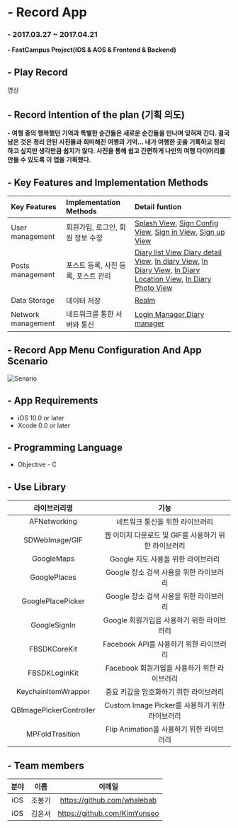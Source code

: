 # - Record App
### - 2017.03.27 ~ 2017.04.21
**- FastCampus Project(IOS & AOS & Frontend & Backend)**

## - Play Record
영상

## - Record Intention of the plan (기획 의도)
**- 여행 중의 행복했던 기억과 특별한 순간들은 새로운 순간들을 만나며 잊혀져 간다. 결국 남은 것은 정리 안된 사진들과 희미해진 여행의 기억... 내가 여행한 곳을 기록하고 정리하고 싶지만 생각만큼 쉽지가 않다. 사진을 통해 쉽고 간편하게 나만의 여행 다이어리를 만들 수 있도록 이 앱을 기획했다.** 
 
## - Key Features and Implementation Methods

|Key Features|Implementation Methods|Detail funtion|
|:--|:--|:--|
|User management|회원가입, 로그인, 회원 정보 수정 |[Splash View](), [Sign Config View](), [Sign in View](), [Sign up View]()|
|Posts management|포스트 등록, 사진 등록, 포스트 관리|[Diary list View](),[Diary detail View](), [In diary View](), [In Diary View](), [In Diary Location View](), [In Diary Photo View]()|
|Data Storage|데이터 저장|[Realm]()|
|Network management|네트워크를 통한 서버와 통신|[Login Manager](),[Diary manager]()|



## - Record App Menu Configuration And App Scenario

![Senario]()

## - App Requirements

- iOS 10.0 or later
- Xcode 0.0 or later

## - Programming Language

- Objective - C

## - Use Library
|라이브러리명|기능|
|:--:|:--:|
|AFNetworking|네트워크 통신을 위한 라이브러리|
|SDWebImage/GIF|웹 이미지 다운로드 및 GIF를 사용하기 위한 라이브러리|
|GoogleMaps|Google 지도 사용을 위한 라이브러리|
|GooglePlaces|Google 장소 검색 사용을 위한 라이브러리|
|GooglePlacePicker|Google 장소 검색 사용을 위한 라이브러리|
|GoogleSignIn|Google 회원가입을 사용하기 위한 라이브러리|
|FBSDKCoreKit|Facebook API를 사용하기 위한 라이브러리|
|FBSDKLoginKit|Facebook 회원가입을 사용하기 위한 라이브러리|
|KeychainItemWrapper|중요 키값을 암호화하기 위한 라이브러리|
|QBImagePickerController|Custom Image Picker를 사용하기 위한 라이브러리|
|MPFoldTrasition|Flip Animation을 사용하기 위한 라이브러리|

## - Team members

|분야|이름|이메일|
|:--:|:--:|:--:|
|iOS|조봉기|https://github.com/whalebab|
|iOS|김윤서|https://github.com/KimYunseo|